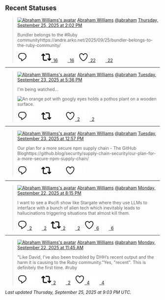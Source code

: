 ## Recent Statuses

> <a href="https://indieweb.social/@abraham"><img alt="Abraham Williams's avatar" src="https://cdn.masto.host/indiewebsocial/accounts/avatars/109/292/540/382/343/163/original/d00f2e03ce9c85b1.jpg" height="24" width="24" ></a> [Abraham Williams](https://indieweb.social/@abraham) [@abraham](https://indieweb.social/@abraham) [Thursday, September 25, 2025 at 2:02 PM](https://indieweb.social/@abraham/115265304240034534)
>
> Bundler belongs to the #Ruby communityhttps://andre.arko.net/2025/09/25/bundler-belongs-to-the-ruby-community/
>
> [![Reply](./images/reply_light.svg#gh-light-mode-only "Reply")](https://indieweb.social/@abraham/115265304240034534#gh-light-mode-only)[![Reply](./images/reply.svg#gh-dark-mode-only "Reply")](https://indieweb.social/@abraham/115265304240034534#gh-dark-mode-only)&emsp;[![Boost](./images/retweet_light.svg#gh-light-mode-only "Boost")&ensp;16](https://indieweb.social/@abraham/115265304240034534#gh-light-mode-only)[![Boost](./images/retweet.svg#gh-dark-mode-only "Boost")&ensp;16](https://indieweb.social/@abraham/115265304240034534#gh-dark-mode-only)&emsp;[![Favorite](./images/like_light.svg#gh-light-mode-only "Favorite")&ensp;22](https://indieweb.social/@abraham/115265304240034534#gh-light-mode-only)[![Favorite](./images/like.svg#gh-dark-mode-only "Favorite")&ensp;22](https://indieweb.social/@abraham/115265304240034534#gh-dark-mode-only)


---

> <a href="https://indieweb.social/@abraham"><img alt="Abraham Williams's avatar" src="https://cdn.masto.host/indiewebsocial/accounts/avatars/109/292/540/382/343/163/original/d00f2e03ce9c85b1.jpg" height="24" width="24" ></a> [Abraham Williams](https://indieweb.social/@abraham) [@abraham](https://indieweb.social/@abraham) [Tuesday, September 23, 2025 at 5:36 PM](https://indieweb.social/@abraham/115254821984794369)
>
> I&#39;m being watched...
>
> ![An orange pot with googly eyes holds a pothos plant on a wooden surface.](https://cdn.masto.host/indiewebsocial/media_attachments/files/115/254/821/081/561/286/original/e872a60bf625d4cf.jpg)
>
> [![Reply](./images/reply_light.svg#gh-light-mode-only "Reply")](https://indieweb.social/@abraham/115254821984794369#gh-light-mode-only)[![Reply](./images/reply.svg#gh-dark-mode-only "Reply")](https://indieweb.social/@abraham/115254821984794369#gh-dark-mode-only)&emsp;[![Boost](./images/retweet_light.svg#gh-light-mode-only "Boost")](https://indieweb.social/@abraham/115254821984794369#gh-light-mode-only)[![Boost](./images/retweet.svg#gh-dark-mode-only "Boost")](https://indieweb.social/@abraham/115254821984794369#gh-dark-mode-only)&emsp;[![Favorite](./images/like_light.svg#gh-light-mode-only "Favorite")&ensp;2](https://indieweb.social/@abraham/115254821984794369#gh-light-mode-only)[![Favorite](./images/like.svg#gh-dark-mode-only "Favorite")&ensp;2](https://indieweb.social/@abraham/115254821984794369#gh-dark-mode-only)


---

> <a href="https://indieweb.social/@abraham"><img alt="Abraham Williams's avatar" src="https://cdn.masto.host/indiewebsocial/accounts/avatars/109/292/540/382/343/163/original/d00f2e03ce9c85b1.jpg" height="24" width="24" ></a> [Abraham Williams](https://indieweb.social/@abraham) [@abraham](https://indieweb.social/@abraham) [Tuesday, September 23, 2025 at 12:57 PM](https://indieweb.social/@abraham/115253722825464996)
>
> Our plan for a more secure npm supply chain - The GitHub Bloghttps://github.blog/security/supply-chain-security/our-plan-for-a-more-secure-npm-supply-chain/
>
> [![Reply](./images/reply_light.svg#gh-light-mode-only "Reply")](https://indieweb.social/@abraham/115253722825464996#gh-light-mode-only)[![Reply](./images/reply.svg#gh-dark-mode-only "Reply")](https://indieweb.social/@abraham/115253722825464996#gh-dark-mode-only)&emsp;[![Boost](./images/retweet_light.svg#gh-light-mode-only "Boost")](https://indieweb.social/@abraham/115253722825464996#gh-light-mode-only)[![Boost](./images/retweet.svg#gh-dark-mode-only "Boost")](https://indieweb.social/@abraham/115253722825464996#gh-dark-mode-only)&emsp;[![Favorite](./images/like_light.svg#gh-light-mode-only "Favorite")](https://indieweb.social/@abraham/115253722825464996#gh-light-mode-only)[![Favorite](./images/like.svg#gh-dark-mode-only "Favorite")](https://indieweb.social/@abraham/115253722825464996#gh-dark-mode-only)


---

> <a href="https://indieweb.social/@abraham"><img alt="Abraham Williams's avatar" src="https://cdn.masto.host/indiewebsocial/accounts/avatars/109/292/540/382/343/163/original/d00f2e03ce9c85b1.jpg" height="24" width="24" ></a> [Abraham Williams](https://indieweb.social/@abraham) [@abraham](https://indieweb.social/@abraham) [Monday, September 22, 2025 at 8:15 PM](https://indieweb.social/@abraham/115249784696831679)
>
> I want to see a #scifi show like Stargate where they use LLMs to interface with a bunch of alien tech which inevitably leads to hallucinations triggering situations that almost kill them.
>
> [![Reply](./images/reply_light.svg#gh-light-mode-only "Reply")&ensp;2](https://indieweb.social/@abraham/115249784696831679#gh-light-mode-only)[![Reply](./images/reply.svg#gh-dark-mode-only "Reply")&ensp;2](https://indieweb.social/@abraham/115249784696831679#gh-dark-mode-only)&emsp;[![Boost](./images/retweet_light.svg#gh-light-mode-only "Boost")&ensp;2](https://indieweb.social/@abraham/115249784696831679#gh-light-mode-only)[![Boost](./images/retweet.svg#gh-dark-mode-only "Boost")&ensp;2](https://indieweb.social/@abraham/115249784696831679#gh-dark-mode-only)&emsp;[![Favorite](./images/like_light.svg#gh-light-mode-only "Favorite")&ensp;6](https://indieweb.social/@abraham/115249784696831679#gh-light-mode-only)[![Favorite](./images/like.svg#gh-dark-mode-only "Favorite")&ensp;6](https://indieweb.social/@abraham/115249784696831679#gh-dark-mode-only)


---

> <a href="https://indieweb.social/@abraham"><img alt="Abraham Williams's avatar" src="https://cdn.masto.host/indiewebsocial/accounts/avatars/109/292/540/382/343/163/original/d00f2e03ce9c85b1.jpg" height="24" width="24" ></a> [Abraham Williams](https://indieweb.social/@abraham) [@abraham](https://indieweb.social/@abraham) [Monday, September 22, 2025 at 11:45 AM](https://indieweb.social/@abraham/115247776715753612)
>
> &quot;Like David, I’ve also been troubled by DHH’s recent output and the harm it is causing to the Ruby community.&quot;Yes, &quot;recent&quot;. This is definitely the first time. #ruby
>
> [![Reply](./images/reply_light.svg#gh-light-mode-only "Reply")](https://indieweb.social/@abraham/115247776715753612#gh-light-mode-only)[![Reply](./images/reply.svg#gh-dark-mode-only "Reply")](https://indieweb.social/@abraham/115247776715753612#gh-dark-mode-only)&emsp;[![Boost](./images/retweet_light.svg#gh-light-mode-only "Boost")&ensp;2](https://indieweb.social/@abraham/115247776715753612#gh-light-mode-only)[![Boost](./images/retweet.svg#gh-dark-mode-only "Boost")&ensp;2](https://indieweb.social/@abraham/115247776715753612#gh-dark-mode-only)&emsp;[![Favorite](./images/like_light.svg#gh-light-mode-only "Favorite")&ensp;4](https://indieweb.social/@abraham/115247776715753612#gh-light-mode-only)[![Favorite](./images/like.svg#gh-dark-mode-only "Favorite")&ensp;4](https://indieweb.social/@abraham/115247776715753612#gh-dark-mode-only)


_Last updated Thursday, September 25, 2025 at 9:03 PM UTC._
